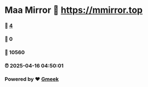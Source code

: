 # Maa Mirror :link: https://mmirror.top 
### :page_facing_up: [4](https://mmirror.top/tag.html) 
### :speech_balloon: 0 
### :hibiscus: 10560 
### :alarm_clock: 2025-04-16 04:50:01 
### Powered by :heart: [Gmeek](https://github.com/Meekdai/Gmeek)
